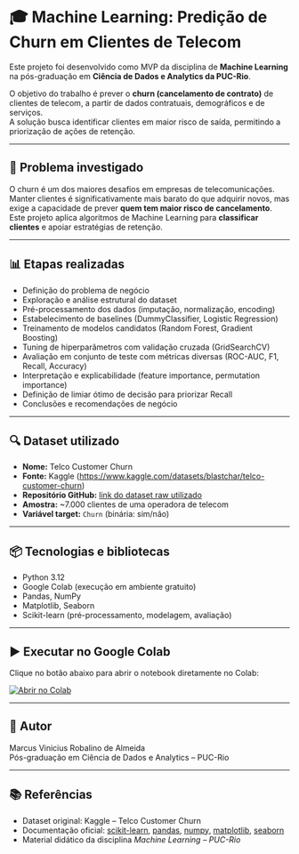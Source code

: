 # 🎓 Machine Learning: Predição de Churn em Clientes de Telecom

Este projeto foi desenvolvido como MVP da disciplina de **Machine Learning** na pós-graduação em **Ciência de Dados e Analytics da PUC-Rio**.

O objetivo do trabalho é prever o **churn (cancelamento de contrato)** de clientes de telecom, a partir de dados contratuais, demográficos e de serviços.  
A solução busca identificar clientes em maior risco de saída, permitindo a priorização de ações de retenção.

---

## 🧠 Problema investigado
O churn é um dos maiores desafios em empresas de telecomunicações.  
Manter clientes é significativamente mais barato do que adquirir novos, mas exige a capacidade de prever **quem tem maior risco de cancelamento**.  
Este projeto aplica algoritmos de Machine Learning para **classificar clientes** e apoiar estratégias de retenção.

---

## 📊 Etapas realizadas
- Definição do problema de negócio  
- Exploração e análise estrutural do dataset  
- Pré-processamento dos dados (imputação, normalização, encoding)  
- Estabelecimento de baselines (DummyClassifier, Logistic Regression)  
- Treinamento de modelos candidatos (Random Forest, Gradient Boosting)  
- Tuning de hiperparâmetros com validação cruzada (GridSearchCV)  
- Avaliação em conjunto de teste com métricas diversas (ROC-AUC, F1, Recall, Accuracy)  
- Interpretação e explicabilidade (feature importance, permutation importance)  
- Definição de limiar ótimo de decisão para priorizar Recall  
- Conclusões e recomendações de negócio  

---

## 🔍 Dataset utilizado
- **Nome:** Telco Customer Churn  
- **Fonte:** Kaggle (https://www.kaggle.com/datasets/blastchar/telco-customer-churn)  
- **Repositório GitHub:** [link do dataset raw utilizado](https://raw.githubusercontent.com/marcusrobalino/mvp_machine_learning/refs/heads/main/telco_churn_dataset.csv)  
- **Amostra:** ~7.000 clientes de uma operadora de telecom  
- **Variável target:** `Churn` (binária: sim/não)  

---

## 📦 Tecnologias e bibliotecas
- Python 3.12  
- Google Colab (execução em ambiente gratuito)  
- Pandas, NumPy  
- Matplotlib, Seaborn  
- Scikit-learn (pré-processamento, modelagem, avaliação)  

---

## ▶️ Executar no Google Colab
Clique no botão abaixo para abrir o notebook diretamente no Colab:

[![Abrir no Colab](https://colab.research.google.com/assets/colab-badge.svg)](https://colab.research.google.com/drive/1YNnk7MLDyVKlqct2kGOnlQHJoVhaw6xc?usp=sharing)

---

## 👤 Autor
Marcus Vinicius Robalino de Almeida  
Pós-graduação em Ciência de Dados e Analytics – PUC-Rio  

---

## 📚 Referências
- Dataset original: Kaggle – Telco Customer Churn  
- Documentação oficial: [scikit-learn](https://scikit-learn.org/stable/), [pandas](https://pandas.pydata.org/), [numpy](https://numpy.org/), [matplotlib](https://matplotlib.org/), [seaborn](https://seaborn.pydata.org/)  
- Material didático da disciplina *Machine Learning – PUC-Rio*  
